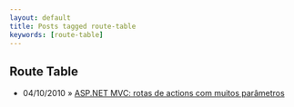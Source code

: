 ```yaml
---
layout: default
title: Posts tagged route-table
keywords: [route-table]
---
```

<h2 class="category">Route Table</h2>
<ul class="posts">
<li>
<p>
<span class="date">04/10/2010</span> &raquo; 
<a href="/blog/asp-net-mvc-rotas-de-actions-com-muitos-parametros">ASP.NET MVC: rotas de actions com muitos parâmetros</a>
</p>
</li> 
</ul>
